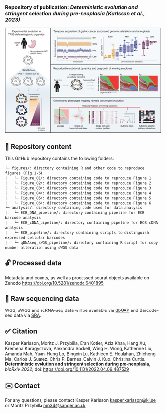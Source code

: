 ### Repository of publication: *Deterministic evolution and stringent selection during pre-neoplasia (Karlsson et al., 2023)*

![GraphicalAbstract](https://github.com/cancersysbio/gastric_organoid_evolution/blob/main/GraphicalAbstract_040722_AK.png?raw=true)

## :file_folder: Repository content ###

This GitHub repository contains the following folders:
```
└─ figures/: directory containing R and other code to reproduce figures (Fig.1-6)
|   └─ Figure_01/: directory containing code to reproduce Figure 1
|   └─ Figure_02/: directory containing code to reproduce Figure 2
|   └─ Figure_03/: directory containing code to reproduce Figure 3
|   └─ Figure_04/: directory containing code to reproduce Figure 4
|   └─ Figure_05/: directory containing code to reproduce Figure 5
|   └─ Figure_06/: directory containing code to reproduce Figure 6
└─ analysis/: directory containing code used for data analysis
|   └─ ECB_DNA_pipeline/: directory containing pipeline for ECB barcode analysis
|   └─ ECB_cDNA_pipeline/: directory containing pipeline for ECB cDNA analysis
|   └─ ECB_pipeline/: directory containing scripts to distinguish expressed cellular barcodes
|   └─ qDNAseq_sWGS_pipeline/: directory containing R script for copy number alteration using sWGS data
```

## :unlock: Processed data
Metadata and counts, as well as processed seurat objects available on Zenodo https://doi.org/10.5281/zenodo.6401895

## :closed_lock_with_key: Raw sequencing data
WGS, sWGS and scRNA-seq data will be available via [dbGAP](https://www.ncbi.nlm.nih.gov/projects/gap/cgi-bin/study.cgi?study_id=phs003249.v1) and Barcode-seq data via [SRA](https://www.ncbi.nlm.nih.gov/bioproject/PRJNA838456/).

## :white_check_mark: Citation
Kasper Karlsson, Moritz J. Przybilla, Eran Kotler, Aziz Khan, Hang Xu, Kremena Karagyozova, Alexandra Sockell, Wing H. Wong, Katherine Liu, Amanda Mah, Yuan-Hung Lo, Bingxin Lu, Kathleen E. Houlahan, Zhicheng Ma, Carlos J. Suarez, Chris P. Barnes, Calvin J. Kuo, Christina Curtis. **Deterministic evolution and stringent selection during pre-neoplasia**, *bioRxiv 2022*; doi: https://doi.org/10.1101/2022.04.09.487529

## :envelope: Contact 

For any questions, please contact Kasper Karlsson <kasper.karlsson@ki.se> or Moritz Przybilla <mp34@sanger.ac.uk>
